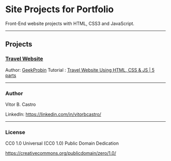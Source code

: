 # Site Projects for Portfolio
Front-End website projects with HTML, CSS3 and JavaScript.

---

## Projects

### [Travel Website](travel-website/index.html)
Author: [GeekProbin](https://www.youtube.com/@geekprobin1456)
Tutorial : [Travel Website Using HTML, CSS & JS | 5 parts](https://www.youtube.com/watch?v=I1lx2J_PD7E&list=PLMNhwMMnPnGo7HhHNECPCCgCRnPtubskM)


---

### Author
Vitor B. Castro

LinkedIn: https://linkedin.com/in/vitorbcastro/

---

### License
CC0 1.0 Universal (CC0 1.0) Public Domain Dedication

https://creativecommons.org/publicdomain/zero/1.0/
